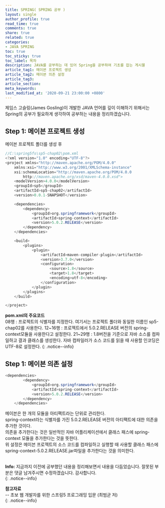 ```yaml
---
title: SPRING( SPRING 공부 )
layout: single
author_profile: true
read_time: true
comments: true
share: true
related: true
categories:
- JAVA SPRING
toc: true
toc_sticky: true
toc_label: 목차
description: JAVA를 공부하는 데 있어 Spring을 공부하여 기초를 잡는 게시물
article_tag1: 메이븐 프로젝트 생성
article_tag2: 메이븐 의존 설정
article_tag3: 
article_section: 
meta_keywords: 
last_modified_at: '2020-09-21 23:00:00 +0800'
---
```


제임스 고슬링(James Gosling)이 개발한 JAVA 언어를 깊이 이해하기 위해서는 Spring의 공부가 필요하게 생각하여 공부하는 내용을 정리하겠습니다.

## Step 1: 메이븐 프로젝트 생성
메이븐 프로젝트 폴더를 생성 후 
```java
//C:\spring5fs\sp5-chap02\pom.xml
<?xml version="1.0" encoding="UTF-8"?>
<project xmlns="http://maven.apache.org/POM/4.0.0"
	xmlns:xsi="http://www.w3.org/2001/XMLSchema-instance"
	xsi:schemaLocation="http://maven.apache.org/POM/4.0.0 
		http://maven.apache.org/xsd/maven-4.0.0.xsd">
	<modelVersion>4.0.0</modelVersion>
	<groupId>sp5</groupId>
	<artifactId>sp5-chap02</artifactId>
	<version>0.0.1-SNAPSHOT</version>

	<dependencies>
		<dependency>
			<groupId>org.springframework</groupId>
			<artifactId>spring-context</artifactId>
			<version>5.0.2.RELEASE</version>
		</dependency>
	</dependencies>

	<build>
		<plugins>
			<plugin>
				<artifactId>maven-compiler-plugin</artifactId>
				<version>3.7.0</version>
				<configuration>
					<source>1.8</source>
					<target>1.8</target>
					<encoding>utf-8</encoding>
				</configuration>
			</plugin>
		</plugins>
	</build>

</project>
```
**pom.xml의 주요코드** <br>
08행 : 프로젝트의 식별자를 지정한다. 여기서는 프로젝트 폴더와 동일한 이름인 sp5-chap02를 사용한다.
12~16행 : 프로젝트에서 5.0.2.RELEASE 버전의 spring-context모듈을 사용한다고 설정한다.
21~29행 : 1.8버전을 기준으로 자바 소스를 컴파일하고 결과 클래스를 생성한다. 자바 컴파일러가 소스 코드를 읽을 때 사용할 인코딩은 UTF-8로 설정한다.
{: .notice--info}

## Step 1: 메이븐 의존 설정 
```java
<dependencies>
		<dependency>
			<groupId>org.springframework</groupId>
			<artifactId>spring-context</artifactId>
			<version>5.0.2.RELEASE</version>
		</dependency>
	</dependencies>
```
메이븐은 한 개의 모듈을 아티팩트라는 단위로 관리한다.<br>
spring-context라는 식별자를 가진 5.0.2.RELEASE 버전의 아티팩트에 대한 의존을 추가한 것이다.<br>
의존을 추가한다는 것은 일반적인 자바 어플리케이션에서 클래스 패스에 spring-context 모듈을 추가한다는 것을 뜻한다.<br>
위 설정은 메이븐 프로젝트의 소스 코드를 컴파일하고 실행할 때 사용할 클래스 패스에 spring-context-5.0.2.RELEASE.jar파일을 추가한다는 것을 의미한다.<br><br>



**Info:** 지금까지 이전에 공부했던 내용을 정리해보면서 내용을 다듬었습니다. 잘못된 부분은 댓글 남겨주시면 수정하겠습니다. 감사합니다.<br>
{: .notice--info}

**참고자료** <br>
-- 초보 웹 개발자를 위한 스프링5 프로그래밍 입문 (최범균 저) <br>
{: .notice--info}
